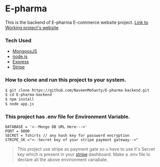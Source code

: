 # E-pharma

This is the backend of E-pharma E-commerce website project.
[Link to Working project's website](https://pandemic-e-pharma.herokuapp.com/)

### Tech Used

- [MongoosJS]
- [node.js]
- [Express]
- [Stripe]

### How to clone and run this project to your system.

```sh
$ git clone https://github.com/NaveenMohanty/E-pharma-backend.git
$ cd E-pharma-backend
$ npm install
$ node app.js
```

### This project has .env file for Environment Variable.

```
DATABASE = '<--Mongo DB URL Here--->'
PORT = 9000
SECRET = Tshirts // any hash key for password encryption
STRIPE_SK ="<--Secret key of your stripe payment gateway-->"
```

> This project use stripe as payment gate so u have to use it's Secret key which is present in your [stripe] dashboard.
> Make a .env file to declare all the above environment variabale.

[mongoosjs]: https://mongoosejs.com/
[node.js]: http://nodejs.org
[express]: http://expressjs.com
[stripe]: https://www.npmjs.com/package/stripe
